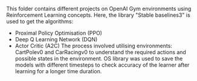 This folder contains different projects on OpenAI Gym environments using Reinforcement Learning concepts. Here, the library "Stable baselines3" is used to get the algorithms: 
- Proximal Policy Optimisation (PPO)
- Deep Q Learning Network (DQN)
- Actor Critic (A2C)
The process involved utilising environments: CartPolev0 and CarRacingv0 to understand the required actions and possible states in the environment. 
OS library was used to save the models with different timesteps to check accuracy of the learner after learning for a longer time duration.
